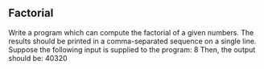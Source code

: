 ## Factorial

Write a program which can compute the factorial of a given numbers.
The results should be printed in a comma-separated sequence on a single line.
Suppose the following input is supplied to the program:
8
Then, the output should be:
40320
